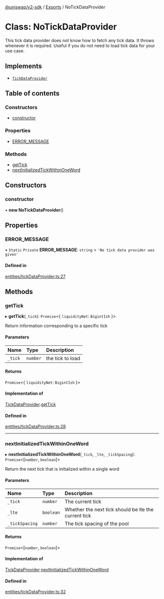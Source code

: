 [@uniswap/v2-sdk](../README.md) / [Exports](../modules.md) / NoTickDataProvider

# Class: NoTickDataProvider

This tick data provider does not know how to fetch any tick data. It throws whenever it is required. Useful if you
do not need to load tick data for your use case.

## Implements

- [`TickDataProvider`](../interfaces/TickDataProvider.md)

## Table of contents

### Constructors

- [constructor](NoTickDataProvider.md#constructor)

### Properties

- [ERROR\_MESSAGE](NoTickDataProvider.md#error_message)

### Methods

- [getTick](NoTickDataProvider.md#gettick)
- [nextInitializedTickWithinOneWord](NoTickDataProvider.md#nextinitializedtickwithinoneword)

## Constructors

### constructor

• **new NoTickDataProvider**()

## Properties

### ERROR\_MESSAGE

▪ `Static` `Private` **ERROR\_MESSAGE**: `string` = `'No tick data provider was given'`

#### Defined in

[entities/tickDataProvider.ts:27](https://github.com/Uniswap/v2-sdk/blob/08a7c05/src/entities/tickDataProvider.ts#L27)

## Methods

### getTick

▸ **getTick**(`_tick`): `Promise`<{ `liquidityNet`: `BigintIsh`  }\>

Return information corresponding to a specific tick

#### Parameters

| Name | Type | Description |
| :------ | :------ | :------ |
| `_tick` | `number` | the tick to load |

#### Returns

`Promise`<{ `liquidityNet`: `BigintIsh`  }\>

#### Implementation of

[TickDataProvider](../interfaces/TickDataProvider.md).[getTick](../interfaces/TickDataProvider.md#gettick)

#### Defined in

[entities/tickDataProvider.ts:28](https://github.com/Uniswap/v2-sdk/blob/08a7c05/src/entities/tickDataProvider.ts#L28)

___

### nextInitializedTickWithinOneWord

▸ **nextInitializedTickWithinOneWord**(`_tick`, `_lte`, `_tickSpacing`): `Promise`<[`number`, `boolean`]\>

Return the next tick that is initialized within a single word

#### Parameters

| Name | Type | Description |
| :------ | :------ | :------ |
| `_tick` | `number` | The current tick |
| `_lte` | `boolean` | Whether the next tick should be lte the current tick |
| `_tickSpacing` | `number` | The tick spacing of the pool |

#### Returns

`Promise`<[`number`, `boolean`]\>

#### Implementation of

[TickDataProvider](../interfaces/TickDataProvider.md).[nextInitializedTickWithinOneWord](../interfaces/TickDataProvider.md#nextinitializedtickwithinoneword)

#### Defined in

[entities/tickDataProvider.ts:32](https://github.com/Uniswap/v2-sdk/blob/08a7c05/src/entities/tickDataProvider.ts#L32)

